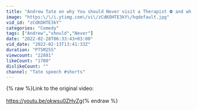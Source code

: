 ```yaml
---
title: "Andrew Tate on why You should Never visit a Therapist ⛔️ and why Therapy is Bad for You"
image: "https:\/\/i.ytimg.com\/vi\/zCdKOHTE3kY\/hqdefault.jpg"
vid_id: "zCdKOHTE3kY"
categories: "Comedy"
tags: ["Andrew","should","Never"]
date: "2022-02-28T06:33:43+03:00"
vid_date: "2022-02-13T13:41:33Z"
duration: "PT5M25S"
viewcount: "22881"
likeCount: "1700"
dislikeCount: ""
channel: "Tate speech #shorts"
---
```

{% raw %}Link to the original video:<br /><br /><a rel="nofollow" target="blank" href="https://youtu.be/okwsu0ZHvZg">https://youtu.be/okwsu0ZHvZg</a>{% endraw %}
